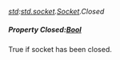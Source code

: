 _[std](../../modules/std/std-module.md):[std.socket](../../modules/std/std-socket.md).[Socket](../../modules/std/std-socket-socket.md).Closed_
##### Property Closed:[Bool](../../modules/wonkey/wonkey-types-bool.md)
True if socket has been closed.
